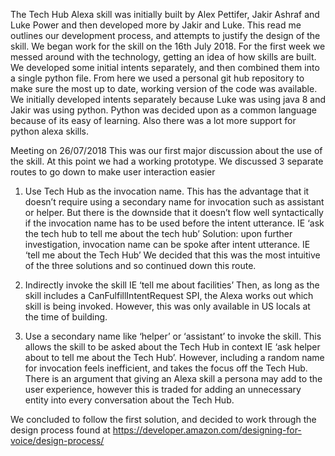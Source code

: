 The Tech Hub Alexa skill was initially built by Alex Pettifer, Jakir Ashraf and Luke Power and then developed more by Jakir and Luke. This read me outlines our development process, and attempts to justify the design of the skill. 
We began work for the skill on the 16th July 2018. For the first week we messed around with the technology, getting an idea of how skills are built. We developed some initial intents separately, and then combined them into a single python file. From here we used a personal git hub repository to make sure the most up to date, working version of the code was available. We initially developed intents separately because Luke was using java 8 and Jakir was using python. Python was decided upon as a common language because of its easy of learning. Also there was a lot more support for python alexa skills.


Meeting on 26/07/2018
This was our first major discussion about the use of the skill. At this point we had  a working prototype. We discussed 3 separate routes to go down to make user interaction easier
1)	Use Tech Hub as the invocation name. This has the advantage that it doesn’t require using a secondary name for invocation such as assistant or helper. But there is the downside that it doesn’t flow well syntactically if the invocation name has to be used before the intent utterance. IE ‘ask the tech hub to tell me about the tech hub’
Solution: upon further investigation, invocation name can be spoke after intent utterance. IE ‘tell me about the Tech Hub’
We decided that this was the most intuitive of the three solutions and so continued down this route.

2)	Indirectly invoke the skill IE ‘tell me about facilities’ Then, as long as the skill includes a CanFulfillIntentRequest SPI, the Alexa works out which skill is being invoked. However, this was only available in US locals at the time of building.  


3)	Use a secondary name like ‘helper’ or ‘assistant’ to invoke the skill. This allows the skill to be asked about the Tech Hub in context IE ‘ask helper about to tell me about the Tech Hub’. However, including a random name for invocation feels inefficient, and takes the focus off the Tech Hub. There is an argument that giving an Alexa skill a persona may add to the user experience, however this is traded for adding an unnecessary entity into every conversation about the Tech Hub.

We concluded to follow the first solution, and decided to work through the design process found at https://developer.amazon.com/designing-for-voice/design-process/


